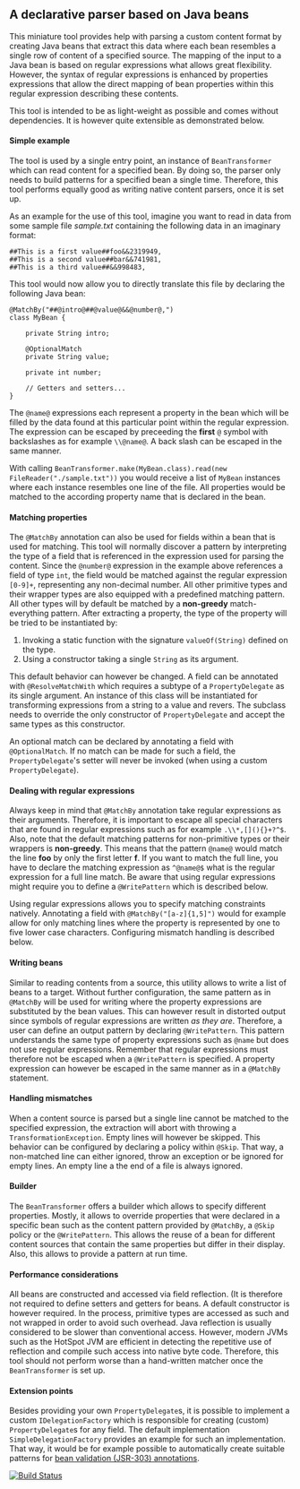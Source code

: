 A declarative parser based on Java beans
---------------------
This miniature tool provides help with parsing a custom content format by creating Java beans that extract this data
where each bean resembles a single row of content of a specified source. The mapping of the input to a Java bean is based
on regular expressions what allows great flexibility. However, the syntax of regular expressions is enhanced by
properties expressions that allow the direct mapping of bean properties within this regular expression describing these
contents.

This tool is intended to be as light-weight as possible and comes without dependencies. It is however quite extensible as
demonstrated below.

#### Simple example
The tool is used by a single entry point, an instance of `BeanTransformer` which can read content for a specified bean. By
doing so, the parser only needs to build patterns for a specified bean a single time. Therefore, this tool performs equally
good as writing native content parsers, once it is set up.

As an example for the use of this tool, imagine you want to read in data from some sample file *sample.txt* containing
the following data in an imaginary format:

```
##This is a first value##foo&&2319949,
##This is a second value##bar&&741981,
##This is a third value##&&998483,
```

This tool would now allow you to directly translate this file by declaring the following Java bean:

```
@MatchBy("##@intro@##@value@&&@number@,")
class MyBean {

    private String intro;

    @OptionalMatch
    private String value;

    private int number;

    // Getters and setters...
}
```

The `@name@` expressions each represent a property in the bean which will be filled by the data found at this particular point
within the regular expression. The expression can be escaped by preceeding the **first** `@` symbol with backslashes as for
example `\\@name@`. A back slash can be escaped in the same manner.

With calling `BeanTransformer.make(MyBean.class).read(new FileReader("./sample.txt"))` you would receive a list of `MyBean`
instances where each instance resembles one line of the file. All properties would be matched to the according property name
that is declared in the bean.

#### Matching properties
The `@MatchBy` annotation can also be used for fields within a bean that is used for matching. This tool will normally discover
a pattern by interpreting the type of a field that is referenced in the expression used for parsing the content. Since the
`@number@` expression in the example above references a field of type `int`, the field would be matched against the regular expression
`[0-9]+`, representing any non-decimal number. All other primitive types and their wrapper types are also equipped with a
predefined matching pattern. All other types will by default be matched by a **non-greedy** match-everything pattern. After
extracting a property, the type of the property will be tried to be instantiated by:

1. Invoking a static function with the signature `valueOf(String)` defined on the type.
2. Using a constructor taking a single `String` as its argument.

This default behavior can however be changed. A field can be annotated with `@ResolveMatchWith` which requires a subtype of
a `PropertyDelegate` as its single argument. An instance of this class will be instantiated for transforming expressions from
a string to a value and revers. The subclass needs to override the only constructor of `PropertyDelegate` and accept the same
types as this constructor.

An optional match can be declared by annotating a field with `@OptionalMatch`. If no match can be made for such a field, the
`PropertyDelegate`'s setter will never be invoked (when using a custom `PropertyDelegate`).

#### Dealing with regular expressions
Always keep in mind that `@MatchBy` annotation take regular expressions as their arguments. Therefore, it is important to escape
all special characters that are found in regular expressions such as for example `.\\*,[](){}+?^$`. Also, note that the
default matching patterns for non-primitive types or their wrappers is **non-greedy**. This means that the pattern `@name@`
would match the line **foo** by only the first letter **f**. If you want to match the full line, you have to declare the matching
expression as `^@name@$` what is the regular expression for a full line match. Be aware that using regular expressions might
require you to define a `@WritePattern` which is described below.

Using regular expressions allows you to specify matching constraints natively. Annotating a field with `@MatchBy("[a-z]{1,5]")`
would for example allow for only matching lines where the property is represented by one to five lower case characters.
Configuring mismatch handling is described below.

#### Writing beans
Similar to reading contents from a source, this utility allows to write a list of beans to a target. Without further
configuration, the same pattern as in `@MatchBy` will be used for writing where the property expressions are substituted by
the bean values. This can however result in distorted output since symbols of regular expressions are written *as they are*.
Therefore, a user can define an output pattern by declaring `@WritePattern`. This pattern understands the same type of property
expressions such as `@name` but does not use regular expressions. Remember that regular expressions must therefore not be escaped
when a `@WritePattern` is specified. A property expression can however be escaped in the same manner as in a `@MatchBy` statement.

#### Handling mismatches
When a content source is parsed but a single line cannot be matched to the specified expression, the extraction will abort
with throwing a `TransformationException`. Empty lines will however be skipped. This behavior can be configured by declaring
a policy within `@Skip`. That way, a non-matched line can either ignored, throw an exception or be ignored for empty lines. An
empty line a the end of a file is always ignored.

#### Builder
The `BeanTransformer` offers a builder which allows to specify different properties. Mostly, it allows to override properties
that were declared in a specific bean such as the content pattern provided by `@MatchBy`, a `@Skip` policy or the `@WritePattern`.
This allows the reuse of a bean for different content sources that contain the same properties but differ in their display. Also,
this allows to provide a pattern at run time.

#### Performance considerations
All beans are constructed and accessed via field reflection. (It is therefore not required to define setters and getters for beans.
A default constructor is however required. In the process, primitive types are accessed as such and not wrapped in order to
avoid such overhead. Java reflection is usually considered to be slower than conventional access. However, modern JVMs such as
the HotSpot JVM are efficient in detecting the repetitive use of reflection  and compile such access into native byte code.
Therefore, this tool should not perform worse than a hand-written matcher once the `BeanTransformer` is set up.

#### Extension points
Besides providing your own `PropertyDelegate`s, it is possible to implement a custom `IDelegationFactory` which is responsible
for creating (custom) `PropertyDelegate`s for any field. The default implementation `SimpleDelegationFactory` provides an example 
for such an implementation. That way, it would be for example possible to automatically create suitable patterns for [bean 
validation (JSR-303) annotations](http://beanvalidation.org/1.0/spec/).

[![Build Status](https://travis-ci.org/raphw/declarative-parser.png)](https://travis-ci.org/raphw/declarative-parser)

